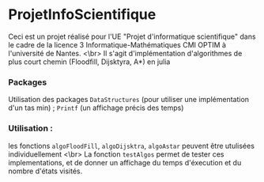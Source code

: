 # ProjetInfoScientifique

Ceci est un projet réalisé pour l'UE "Projet d'informatique scientifique" dans le cadre de la licence 3 Informatique-Mathématiques CMI OPTIM à l'université de Nantes. <\br>
Il s'agit d'implémentation d'algorithmes de plus court chemin (Floodfill, Dijsktyra, A*) en julia

### Packages
Utilisation des packages `DataStructures` (pour utiliser une implémentation d'un tas min) ; `Printf` (un affichage précis des temps)

### Utilisation :

les fonctions `algoFloodFill`, `algoDijsktra`, `algoAstar` peuvent être utulisées individuellement <\br>
La fonction `testAlgos` permet de tester ces implementations, et de donner un affichage du temps d'éxecution et du nombre d'états visités.
